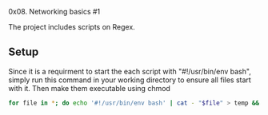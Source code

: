 0x08. Networking basics #1

The project includes scripts on Regex. 


## Setup

Since it is a requirment to start the each script with "#!/usr/bin/env bash", simply run this command in your working directory to ensure all files start with it. 
Then make them executable using chmod

```bash
for file in *; do echo '#!/usr/bin/env bash' | cat - "$file" > temp && mv temp "$file"; done
```